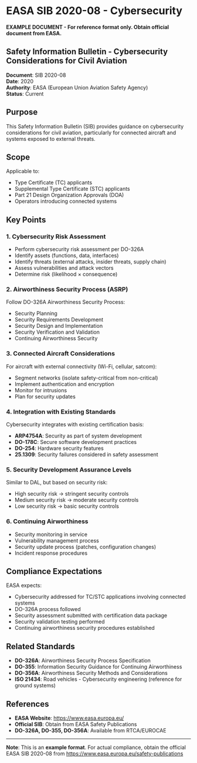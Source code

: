 # EASA SIB 2020-08 - Cybersecurity

**EXAMPLE DOCUMENT - For reference format only. Obtain official document from EASA.**

## Safety Information Bulletin - Cybersecurity Considerations for Civil Aviation

**Document**: SIB 2020-08  
**Date**: 2020  
**Authority**: EASA (European Union Aviation Safety Agency)  
**Status**: Current

## Purpose

This Safety Information Bulletin (SIB) provides guidance on cybersecurity considerations for civil aviation, particularly for connected aircraft and systems exposed to external threats.

## Scope

Applicable to:
- Type Certificate (TC) applicants
- Supplemental Type Certificate (STC) applicants
- Part 21 Design Organization Approvals (DOA)
- Operators introducing connected systems

## Key Points

### 1. Cybersecurity Risk Assessment

- Perform cybersecurity risk assessment per DO-326A
- Identify assets (functions, data, interfaces)
- Identify threats (external attacks, insider threats, supply chain)
- Assess vulnerabilities and attack vectors
- Determine risk (likelihood × consequence)

### 2. Airworthiness Security Process (ASRP)

Follow DO-326A Airworthiness Security Process:
- Security Planning
- Security Requirements Development
- Security Design and Implementation
- Security Verification and Validation
- Continuing Airworthiness Security

### 3. Connected Aircraft Considerations

For aircraft with external connectivity (Wi-Fi, cellular, satcom):
- Segment networks (isolate safety-critical from non-critical)
- Implement authentication and encryption
- Monitor for intrusions
- Plan for security updates

### 4. Integration with Existing Standards

Cybersecurity integrates with existing certification basis:
- **ARP4754A**: Security as part of system development
- **DO-178C**: Secure software development practices
- **DO-254**: Hardware security features
- **25.1309**: Security failures considered in safety assessment

### 5. Security Development Assurance Levels

Similar to DAL, but based on security risk:
- High security risk → stringent security controls
- Medium security risk → moderate security controls
- Low security risk → basic security controls

### 6. Continuing Airworthiness

- Security monitoring in service
- Vulnerability management process
- Security update process (patches, configuration changes)
- Incident response procedures

## Compliance Expectations

EASA expects:
- Cybersecurity addressed for TC/STC applications involving connected systems
- DO-326A process followed
- Security assessment submitted with certification data package
- Security validation testing performed
- Continuing airworthiness security procedures established

## Related Standards

- **DO-326A**: Airworthiness Security Process Specification
- **DO-355**: Information Security Guidance for Continuing Airworthiness
- **DO-356A**: Airworthiness Security Methods and Considerations
- **ISO 21434**: Road vehicles - Cybersecurity engineering (reference for ground systems)

## References

- **EASA Website**: https://www.easa.europa.eu/
- **Official SIB**: Obtain from EASA Safety Publications
- **DO-326A, DO-355, DO-356A**: Available from RTCA/EUROCAE

---

**Note**: This is an **example format**. For actual compliance, obtain the official EASA SIB 2020-08 from https://www.easa.europa.eu/safety-publications
